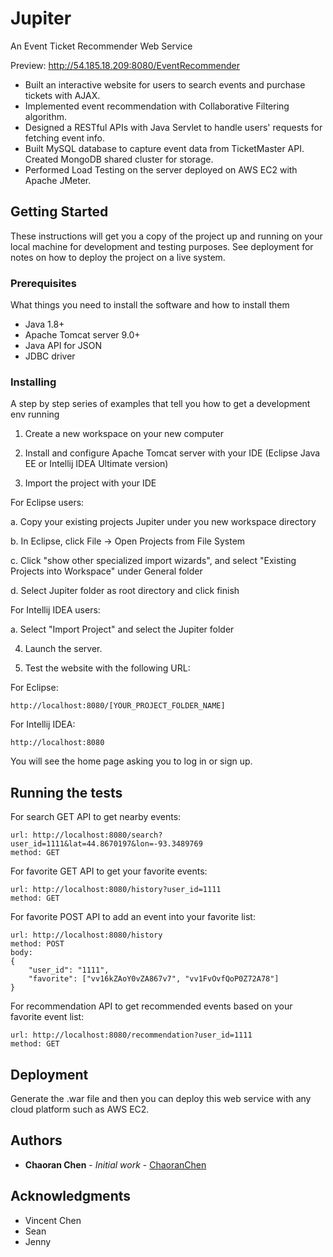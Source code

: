 # Jupiter

An Event Ticket Recommender Web Service 

Preview: http://54.185.18.209:8080/EventRecommender 

<ul>
  <li>Built an interactive website for users to search events and purchase tickets with AJAX.</li>
  <li>Implemented event recommendation with Collaborative Filtering algorithm.</li>
  <li>Designed a RESTful APIs with Java Servlet to handle users' requests for fetching event info.</li>
  <li>Built MySQL database to capture event data from TicketMaster API. Created MongoDB shared cluster for storage.</li>
  <li>Performed Load Testing on the server deployed on AWS EC2 with Apache JMeter.</li>
</ul>

## Getting Started

These instructions will get you a copy of the project up and running on your local machine for development and testing purposes. See deployment for notes on how to deploy the project on a live system.

### Prerequisites

What things you need to install the software and how to install them
<ul>
  <li>Java 1.8+</li>
  <li>Apache Tomcat server 9.0+</li>
  <li>Java API for JSON</li>
  <li>JDBC driver</li>
</ul>

### Installing

A step by step series of examples that tell you how to get a development env running

1. Create a new workspace on your new computer

2. Install and configure Apache Tomcat server with your IDE (Eclipse Java EE or Intellij IDEA Ultimate version)

3. Import the project with your IDE

For Eclipse users:

a. Copy your existing projects Jupiter under you new workspace directory

b. In Eclipse, click File -> Open Projects from File System

c. Click "show other specialized import wizards", and select "Existing Projects into Workspace" under General folder

d. Select Jupiter folder as root directory and click finish

For Intellij IDEA users:

a. Select "Import Project" and select the Jupiter folder

4. Launch the server.

5. Test the website with the following URL: 

For Eclipse: 
```
http://localhost:8080/[YOUR_PROJECT_FOLDER_NAME]
```

For Intellij IDEA: 

```
http://localhost:8080
```

You will see the home page asking you to log in or sign up.


## Running the tests

For search GET API to get nearby events:
```
url: http://localhost:8080/search?user_id=1111&lat=44.8670197&lon=-93.3489769
method: GET
```
For favorite GET API to get your favorite events:
```
url: http://localhost:8080/history?user_id=1111
method: GET

```
For favorite POST API to add an event into your favorite list:
```
url: http://localhost:8080/history
method: POST
body:
{
	"user_id": "1111",
	"favorite": ["vv16kZAoY0vZA867v7", "vv1FvOvfQoP0Z72A78"]
}
```
For recommendation API to get recommended events based on your favorite event list:
```
url: http://localhost:8080/recommendation?user_id=1111
method: GET
```
## Deployment

Generate the .war file and then you can deploy this web service with any cloud platform such as AWS EC2. 


## Authors

* **Chaoran Chen** - *Initial work* - [ChaoranChen](https://github.com/chen4393c)

## Acknowledgments

* Vincent Chen
* Sean
* Jenny
